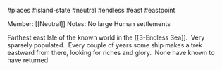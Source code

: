 #places #island-state #neutral #endless #east #eastpoint 

Member: [[Neutral]]
Notes: No large Human settlements

Farthest east Isle of the known world in the [[3-Endless Sea]].  Very sparsely populated.  Every couple of years some ship makes a trek eastward from there, looking for riches and glory.  None have known to have returned.